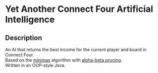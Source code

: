 # Yet Another Connect Four Artificial Intelligence
## Description
An AI that returns the best income for the current player and board in Connect Four.
<br>Based on the [minimax](https://en.wikipedia.org/wiki/Minimax) algorithm with [alpha-beta pruning](https://en.wikipedia.org/wiki/Alpha%E2%80%93beta_pruning).
<br>Written in an OOP-style Java.
